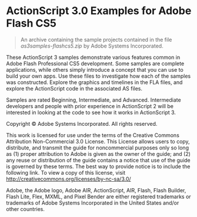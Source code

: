 # ActionScript 3.0 Examples for Adobe Flash CS5

> An archive containing the sample projects contained in the file
_as3samples-flashcs5.zip_ by Adobe Systems Incorporated.

These ActionScript 3 samples demonstrate various features common in Adobe Flash Professional CS5 development. Some samples are complete applications, while others simply introduce a concept that you can use to build your own apps. Use these files to investigate how each of the samples was constructed. Explore the graphics and timelines in the FLA files, and explore the ActionScript code in the associated AS files.

Samples are rated Beginning, Intermediate, and Advanced. Intermediate developers and people with prior experience in ActionScript 2 will be interested in looking at the code to see how it works in ActionScript 3.

Copyright © Adobe Systems Incorporated. All rights reserved.

This work is licensed for use under the terms of the Creative Commons
Attribution Non-Commercial 3.0 License. This License allows users to copy,
distribute, and transmit the guide for noncommercial purposes only so long as
(1) proper attribution to Adobe is given as the owner of the guide; and (2) any
reuse or distribution of the guide contains a notice that use of the guide is
governed by these terms. The best way to provide notice is to include the
following link. To view a copy of this license, visit
http://creativecommons.org/licenses/by-nc-sa/3.0/

Adobe, the Adobe logo, Adobe AIR, ActionScript, AIR, Flash, Flash Builder, Flash
Lite, Flex, MXML, and Pixel Bender are either registered trademarks or
trademarks of Adobe Systems Incorporated in the United States and/or other
countries.